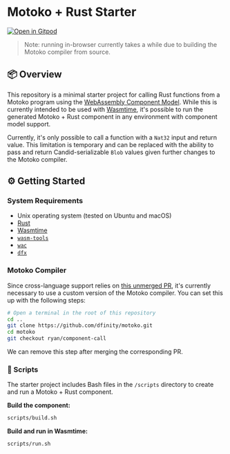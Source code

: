 # Motoko + Rust Starter

[![Open in Gitpod](https://gitpod.io/button/open-in-gitpod.svg)](https://gitpod.io/#https://github.com/rvanasa/motoko-rust-starter)

> Note: running in-browser currently takes a while due to building the Motoko compiler from source.

## 📦 Overview

This repository is a minimal starter project for calling Rust functions from a Motoko program using the [WebAssembly Component Model](https://component-model.bytecodealliance.org/). While this is currently intended to be used with [Wasmtime](https://github.com/bytecodealliance/wasmtime#readme), it's possible to run the generated Motoko + Rust component in any environment with component model support. 

Currently, it's only possible to call a function with a `Nat32` input and return value. This limitation is temporary and can be replaced with the ability to pass and return Candid-serializable `Blob` values given further changes to the Motoko compiler.

## ⚙️ Getting Started

### System Requirements

* Unix operating system (tested on Ubuntu and macOS)
* [Rust](https://www.rust-lang.org/)
* [Wasmtime](https://github.com/bytecodealliance/wasmtime#readme)
* [`wasm-tools`](https://github.com/bytecodealliance/wasm-tools#readme)
* [`wac`](https://github.com/bytecodealliance/wac#readme)
* [`dfx`](https://support.dfinity.org/hc/en-us/articles/10552713577364-How-do-I-install-dfx)

### Motoko Compiler

Since cross-language support relies on [this unmerged PR](https://github.com/dfinity/motoko/pull/4580), it's currently necessary to use a custom version of the Motoko compiler. You can set this up with the following steps:

```sh
# Open a terminal in the root of this repository
cd ..
git clone https://github.com/dfinity/motoko.git
cd motoko
git checkout ryan/component-call
```

We can remove this step after merging the corresponding PR.

### 📜 Scripts

The starter project includes Bash files in the `/scripts` directory to create and run a Motoko + Rust component.

**Build the component:**

```sh
scripts/build.sh
```

**Build and run in Wasmtime:**

```sh
scripts/run.sh
```

